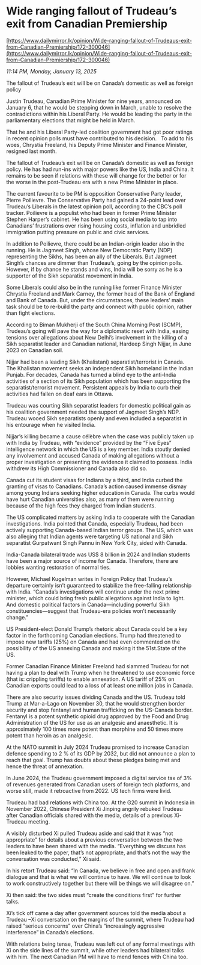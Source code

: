 # Wide ranging fallout of Trudeau’s exit from Canadian Premiership

[https://www.dailymirror.lk/opinion/Wide-ranging-fallout-of-Trudeaus-exit-from-Canadian-Premiership/172-300046](https://www.dailymirror.lk/opinion/Wide-ranging-fallout-of-Trudeaus-exit-from-Canadian-Premiership/172-300046)

*11:14 PM, Monday, January 13, 2025*

The fallout of Trudeau’s exit will be on Canada’s domestic as well as foreign policy

Justin Trudeau, Canadian Prime Minister for nine years, announced on January 6, that he would be stepping down in March, unable to resolve the contradictions within his Liberal Party. He would be leading the party in the parliamentary elections that might be held in March.

That he and his Liberal Party-led coalition government had got poor ratings in recent opinion polls must have contributed to his decision.   To add to his woes, Chrystia Freeland, his Deputy Prime Minister and Finance Minister, resigned last month.

The fallout of Trudeau’s exit will be on Canada’s domestic as well as foreign policy. He has had run-ins with major powers like the US, India and China. It remains to be seen if relations with these will change for the better or for the worse in the post-Trudeau era with a new Prime Minister in place.

The current favourite to be PM is opposition Conservative Party leader, Pierre Poilievre. The Conservative Party had gained a 24-point lead over Trudeau’s Liberals in the latest opinion poll, according to the CBC’s poll tracker. Poilievre is a populist who had been in former Prime Minister Stephen Harper’s cabinet. He has been using social media to tap into Canadians’ frustrations over rising housing costs, inflation and unbridled immigration putting pressure on public and civic services.

In addition to Poilievre, there could be an Indian-origin leader also in the running. He is Jagmeet Singh, whose New Democratic Party (NDP) representing the Sikhs, has been an ally of the Liberals. But Jagmeet Singh’s chances are dimmer than Trudeau’s, going by the opinion polls. However, if by chance he stands and wins, India will be sorry as he is a supporter of the Sikh separatist movement in India.

Some Liberals could also be in the running like former Finance Minister Chrystia Freeland and Mark Carney, the former head of the Bank of England and Bank of Canada. But, under the circumstances, these leaders’ main task should be to re-build the party and connect with public opinion, rather than fight elections.

According to Biman Mukherji of the South China Morning Post (SCMP), Trudeau’s going will pave the way for a diplomatic reset with India, easing tensions over allegations about New Delhi’s involvement in the killing of a Sikh separatist leader and Canadian national, Hardeep Singh Nijjar, in June 2023 on Canadian soil.

Nijjar had been a leading Sikh (Khalistani) separatist/terrorist in Canada.  The Khalistan movement seeks an independent Sikh homeland in the Indian Punjab. For decades, Canada has turned a blind eye to the anti-India activities of a section of its Sikh population which has been supporting the separatist/terrorist movement. Persistent appeals by India to curb their activities had fallen on deaf ears in Ottawa.

Trudeau was courting Sikh separatist leaders for domestic political gain as his coalition government needed the support of Jagmeet Singh’s NDP. Trudeau wooed Sikh separatists openly and even included a separatist in his entourage when he visited India.

Nijjar’s killing became a cause célèbre when the case was publicly taken up with India by Trudeau, with “evidence” provided by the “Five Eyes” intelligence network in which the US is a key member. India stoutly denied any involvement and accused Canada of making allegations without a proper investigation or presenting the evidence it claimed to possess. India withdrew its High Commissioner and Canada also did so.

Canada cut its student visas for Indians by a third, and India curbed the granting of visas to Canadians. Canada’s action caused immense dismay among young Indians seeking higher education in Canada. The curbs would have hurt Canadian universities also, as many of them were running because of the high fees they charged from Indian students.

The US complicated matters by asking India to cooperate with the Canadian investigations. India pointed that Canada, especially Trudeau, had been actively supporting Canada-based Indian terror groups. The US, which was also alleging that Indian agents were targeting US national and Sikh separatist Gurpatwant Singh Pannu in New York City, sided with Canada.

India-Canada bilateral trade was US$ 8 billion in 2024 and Indian students have been a major source of income for Canada. Therefore, there are lobbies wanting restoration of normal ties.

However, Michael Kugelman writes in Foreign Policy that Trudeau’s departure certainly isn’t guaranteed to stabilize the free-falling relationship with India. “Canada’s investigations will continue under the next prime minister, which could bring fresh public allegations against India to light. And domestic political factors in Canada—including powerful Sikh constituencies—suggest that Trudeau-era policies won’t necessarily change.”

US President-elect Donald Trump’s rhetoric about Canada could be a key factor in the forthcoming Canadian elections. Trump had threatened to impose new tariffs (25%) on Canada and had even commented on the possibility of the US annexing Canada and making it the 51st.State of the US.

Former Canadian Finance Minister Freeland had slammed Trudeau for not having a plan to deal with Trump when he threatened to use economic force (that is: crippling tariffs) to enable annexation. A US tariff of 25% on Canadian exports could lead to a loss of at least one million jobs in Canada.

There are also security issues dividing Canada and the US. Trudeau told Trump at Mar-a-Lago on November 30, that he would strengthen border security and stop fentanyl and human trafficking on the US-Canada border. Fentanyl is a potent synthetic opioid drug approved by the Food and Drug Administration of the US for use as an analgesic and anaesthetic. It is approximately 100 times more potent than morphine and 50 times more potent than heroin as an analgesic.

At the NATO summit in July 2024 Trudeau promised to increase Canadian defence spending to 2 % of its GDP by 2032, but did not announce a plan to reach that goal. Trump has doubts about these pledges being met and hence the threat of annexation.

In June 2024, the Trudeau government imposed a digital service tax of 3% of revenues generated from Canadian users of foreign tech platforms, and worse still, made it retroactive from 2022. US tech firms were livid.

Trudeau had bad relations with China too. At the G20 summit in Indonesia in November 2022, Chinese President Xi Jinping angrily rebuked Trudeau after Canadian officials shared with the media, details of a previous Xi-Trudeau meeting.

A visibly disturbed Xi pulled Trudeau aside and said that it was “not appropriate” for details about a previous conversation between the two leaders to have been shared with the media. “Everything we discuss has been leaked to the paper, that’s not appropriate, and that’s not the way the conversation was conducted,” Xi said.

In his retort Trudeau said: “In Canada, we believe in free and open and frank dialogue and that is what we will continue to have. We will continue to look to work constructively together but there will be things we will disagree on.”

Xi then said: the two sides must “create the conditions first” for further talks.

Xi’s tick off came a day after government sources told the media about a Trudeau –Xi conversation on the margins of the summit, where Trudeau had raised “serious concerns” over China’s “increasingly aggressive interference” in Canada’s elections.

With relations being tense, Trudeau was left out of any formal meetings with Xi on the side lines of the summit, while other leaders had bilateral talks with him. The next Canadian PM will have to mend fences with China too.

